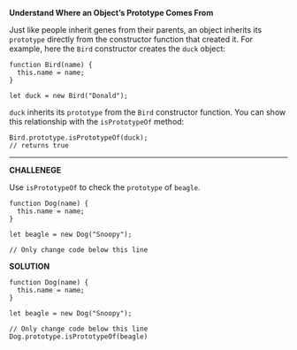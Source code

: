 **Understand Where an Object’s Prototype Comes From**


Just like people inherit genes from their parents, an object inherits its `prototype` directly from the constructor function that created it. For example, here the `Bird` constructor creates the `duck` object:


```
function Bird(name) {
  this.name = name;
}

let duck = new Bird("Donald");
```


`duck` inherits its `prototype` from the `Bird` constructor function. You can show this relationship with the `isPrototypeOf` method:


```
Bird.prototype.isPrototypeOf(duck);
// returns true
```


---------------------

**CHALLENEGE**

Use `isPrototypeOf` to check the `prototype` of `beagle`.


```
function Dog(name) {
  this.name = name;
}

let beagle = new Dog("Snoopy");

// Only change code below this line

```

**SOLUTION**

```
function Dog(name) {
  this.name = name;
}

let beagle = new Dog("Snoopy");

// Only change code below this line
Dog.prototype.isPrototypeOf(beagle)
```
